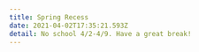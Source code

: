```yaml
---
title: Spring Recess
date: 2021-04-02T17:35:21.593Z
detail: No school 4/2-4/9. Have a great break!
---
```


